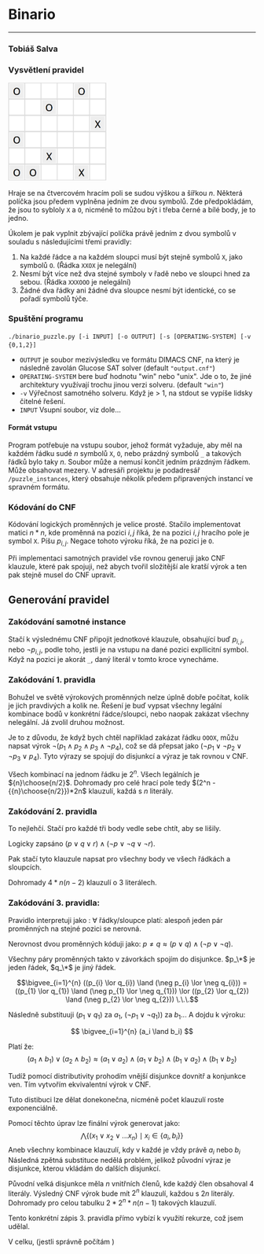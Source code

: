 # Binario
___
### Tobiáš Salva

### Vysvětlení pravidel

<img src="example_puzzle.png" width="200" alt="Example puzzle image">

Hraje se na čtvercovém hracím poli se sudou výškou a šířkou $n$.
Některá políčka jsou předem vyplněna jedním ze dvou symbolů.
Zde předpokládám, že jsou to sybloly `X` a `O`,
nicméně to můžou být i třeba černé a bílé body, je to jedno. 

Úkolem je pak vyplnit zbývající políčka právě jedním z dvou symbolů
v souladu s následujícími třemi pravidly:

1.  Na každé řádce a na každém sloupci musí být
stejně symbolů `X`, jako symbolů `O`. (Řádka `XXOX` je nelegální)  
1. Nesmí být více než dva stejné symboly v řadě nebo ve sloupci
hned za sebou. (Řádka `XXXOOO` je nelegální)
1. Žádné dva řádky ani žádné dva sloupce nesmí být identické,
co se pořadí symbolů týče.

### Spuštění programu

`./binario_puzzle.py [-i INPUT] [-o OUTPUT] [-s [OPERATING-SYSTEM] [-v {0,1,2}]`

- `OUTPUT` je soubor mezivýsledku ve formátu DIMACS CNF,
na který je následně zavolán Glucose SAT solver (default `"output.cnf"`)
- `OPERATING-SYSTEM` bere buď hodnotu "win" nebo "unix". Jde o to,
že jiné architektury využívají trochu jinou verzi solveru. (default `"win"`)
- `-v` Výřečnost samotného solveru. Když je > 1, na stdout
se vypíše lidsky čitelné řešení. 
- `INPUT` Vsupní soubor, viz dole...

#### Formát vstupu
Program potřebuje na vstupu soubor, jehož formát vyžaduje,
aby měl na každém řádku sudé $n$ symbolů `X`, `O`, nebo 
prázdný symbolů `_`
a takových řádků bylo taky $n$. Soubor může a nemusí končit
jedním prázdným řádkem. Může obsahovat mezery.
V adresáři projektu je podadresář `/puzzle_instances`,
který obsahuje několik předem připravených instancí ve
spravném formátu.


### Kódování do CNF
Kódování logických proměnných je velice prosté.
Stačilo implementovat matici $n*n$, kde proměnná na pozici $i,j$ říká,
že na pozici $i,j$ hracího pole je symbol `X`. Píšu $p_{i,j}$.
Negace tohoto výroku říká, že na pozici je `O`.

Při implementaci samotných pravidel vše rovnou generuji jako CNF klauzule,
které pak spojuji, než abych tvořil složitější ale kratší výrok
a ten pak stejně musel do CNF upravit.

## Generování pravidel

### Zakódování samotné instance
Stačí k výslednému CNF připojit jednotkové klauzule,
obsahující buď $p_{i,j}$, nebo $\neg p_{i,j}$, podle toho,
jestli je na vstupu na dané pozici expllicitní symbol.
Když na pozici je akorát `_`, daný literál v tomto kroce vynecháme.

### Zakódování 1. pravidla
Bohužel ve světě výrokových proměnných nelze úplně dobře počítat,
kolik je jich pravdivých a kolik ne.
Řešení je buď vypsat všechny legální kombinace bodů v konkrétní řádce/sloupci,
nebo naopak zakázat všechny nelegální.
Já zvolil druhou možnost.

Je to z důvodu, že když bych chtěl například zakázat řádku `OOOX`,
můžu napsat výrok $\neg(p_1 \land p_2 \land p_3 \land \neg p_4)$,
což se dá přepsat jako $(\neg p_1 \lor \neg p_2 \lor \neg p_3 \lor p_4)$. 
Tyto výrazy se spojují do disjunkcí a výraz je tak rovnou v CNF.

Všech kombinací na jednom řádku je $2^n$. Všech legálních je ${n}\choose{n/2}$.
Dohromady pro celé hrací pole tedy $(2^n - {{n}\choose{n/2}})*2n$
klauzulí, každá s $n$ literály.


### Zakódování 2. pravidla
To nejlehčí. Stačí pro každé tři body vedle sebe chtít, aby se lišily.

Logicky zapsáno $(p \lor q \lor r) \land (\neg p  \lor \neg q \lor \neg r)$.

Pak stačí tyto klauzule napsat pro všechny body ve všech řádkách a sloupcích.

Dohromady $4*n(n-2)$ klauzulí o $3$ literálech.

### Zakódování 3. pravidla:

Pravidlo interpretuji jako : $\forall$ řádky/sloupce platí: 
alespoň jeden pár proměnných na stejné pozici se nerovná.

Nerovnost dvou proměnných kóduji jako:
$p \neq q \approx (p \lor q) \land (\neg p \lor \neg q)$.

Všechny páry proměnných takto v závorkách spojím do disjunkce.
$p_\*$ je jeden řádek, $q_\*$ je jiný řádek.

$$\bigvee_{i=1}^{n} ((p_{i} \lor q_{i})
\land (\neg p_{i} \lor \neg q_{i})) =
((p_{1} \lor q_{1}) \land (\neg p_{1} \lor \neg q_{1})) \lor
((p_{2} \lor q_{2}) \land (\neg p_{2} \lor \neg q_{2})) \.\.\.$$ 

Následně substituuji $(p_{1} \lor q_{1})$ za $a_1$, 
$(\neg p_{1} \lor \neg q_{1}))$ za $b_1...$
A dojdu k výroku: 

$$
\bigvee_{i=1}^{n} (a_i \land b_i)
$$

Platí že:
$$(a_1 \land b_1) \lor (a_2 \land b_2) \approx
(a_1 \lor a_2) \land (a_1 \lor b_2) \land
(b_1 \lor a_2) \land ( b_1 \lor b_2)$$

Tudíž pomocí distributivity prohodím vnější disjunkce dovnitř
a konjunkce ven.
Tím vytvořím ekvivalentní výrok v CNF.


Tuto distibuci lze dělat donekonečna,
nicméně počet klauzulí roste exponenciálně.

Pomocí těchto úprav lze finální výrok generovat jako:
$$\bigwedge \left\{
(x_1 \lor x_2 \lor ...x_n) 
\mid
x_i \in \left\{ a_i, b_i \right\}
\right\}$$
Aneb všechny kombinace klauzulí, kdy v každé je vždy právě $a_i$ nebo $b_i$
Následná zpětná substituce nedělá problém, jelikož původní výraz
je disjunkce, kterou vkládám do dalších disjunkcí.

Původní velká disjunkce měla $n$ vnitřních členů,
kde každý člen obsahoval $4$ literály.
Výsledný CNF výrok bude mít $2^n$ klauzulí, každou s $2n$ literály.
Dohromady pro celou tabulku $2*2^{n}*n(n-1)$ takových klauzulí.

Tento konkrétní zápis 3. pravidla přímo vybízí k využití rekurze, což jsem udělal.

V celku, (jestli správně počítám
)